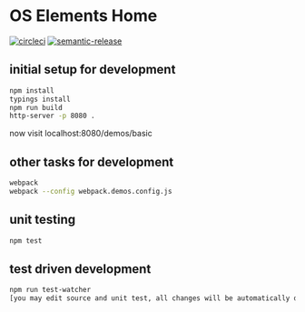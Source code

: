 # OS Elements Home

[![circleci](https://circleci.com/gh/OrdnanceSurvey/web-elements.svg?&style=shield&circle-token=ff38e8886514d95323b81a98bfe110412c4a188a)](https://circleci.com/gh/OrdnanceSurvey/web-elements) [![semantic-release](https://img.shields.io/badge/%20%20%F0%9F%93%A6%F0%9F%9A%80-semantic--release-e10079.svg?style=flat-square)](https://github.com/semantic-release/semantic-release)

## initial setup for development
``` bash
npm install
typings install
npm run build
http-server -p 8080 .
```
now visit localhost:8080/demos/basic

## other tasks for development
``` bash
webpack
webpack --config webpack.demos.config.js
```
## unit testing
``` bash
npm test
```

## test driven development
``` bash
npm run test-watcher
[you may edit source and unit test, all changes will be automatically detected and cover by tests]
```


